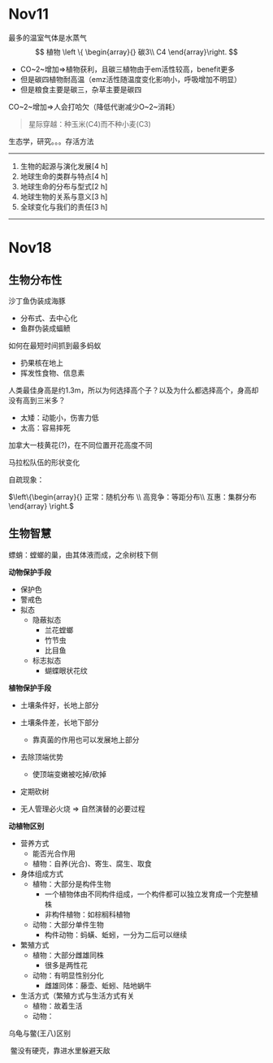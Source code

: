 # Nov11

最多的温室气体是水蒸气
$$
植物
\left \{ \begin{array}{}
	碳3\\
	C4
\end{array}\right.
$$

- CO~2~增加$\Longrightarrow$植物获利，且碳三植物由于em活性较高，benefit更多
- 但是碳四植物耐高温（emz活性随温度变化影响小，呼吸增加不明显）
- 但是粮食主要是碳三，杂草主要是碳四

CO~2~增加$\Longrightarrow$人会打哈欠（降低代谢减少O~2~消耗）

> 星际穿越：种玉米(C4)而不种小麦(C3)



生态学，研究。。。存活方法

---

1. 生物的起源与演化发展[4 h]
2. 地球生命的类群与特点[4 h]
3. 地球生命的分布与型式[2 h]
4. 地球生物的关系与意义[3 h]
5. 全球变化与我们的责任[3 h]

---



# Nov18

## 生物分布性

沙丁鱼伪装成海豚

* 分布式、去中心化
* 鱼群伪装成蝠鲼



如何在最短时间抓到最多蚂蚁

* 扔果核在地上
* 挥发性食物、信息素



人类最佳身高是约1.3m，所以为何选择高个子？以及为什么都选择高个，身高却没有高到三米多？

* 太矮：动能小，伤害力低
* 太高：容易摔死



加拿大一枝黄花(?)，在不同位置开花高度不同



马拉松队伍的形状变化



自疏现象：

$\left\{\begin{array}{} 正常：随机分布 \\ 高竞争：等距分布\\ 互惠：集群分布 \end{array} \right.$



## 生物智慧

螵蛸：螳螂的巢，由其体液而成，之余树枝下侧



**动物保护手段**

* 保护色
* 警戒色
* 拟态
  * 隐蔽拟态
    * 兰花螳螂
    * 竹节虫
    * 比目鱼
  * 标志拟态
    * 蝴蝶眼状花纹



**植物保护手段**

* 土壤条件好，长地上部分

* 土壤条件差，长地下部分
  * 靠真菌的作用也可以发展地上部分
* 去除顶端优势
  *  使顶端变嫩被吃掉/砍掉
* 定期砍树
* 无人管理必火烧 $\Longrightarrow$ 自然演替的必要过程



**动植物区别**

* 营养方式
  * 能否光合作用
  * 植物：自养(光合)、寄生、腐生、取食
* 身体组成方式
  * 植物：大部分是构件生物
    * 一个植物体由不同构件组成，一个构件都可以独立发育成一个完整植株
    * 非构件植物：如棕榈科植物
  * 动物：大部分单件生物
    * 构件动物：蚂蟥、蚯蚓，一分为二后可以继续
* 繁殖方式
  * 植物：大部分雌雄同株
    * 很多是两性花
  * 动物：有明显性别分化
    * 雌雄同体：藤壶、蚯蚓、陆地蜗牛
* 生活方式（繁殖方式与生活方式有关
  * 植物：故着生活
  * 动物：



乌龟与鳖(王八)区别

​	鳖没有硬壳，靠进水里躲避天敌